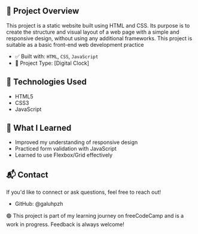  ## 🚀 Project Overview
This project is a static website built using HTML and CSS. Its purpose is to create the structure and visual layout of a web page with a simple and responsive design, without using any additional frameworks. This project is suitable as a basic front-end web development practice
 
 - ✅ Built with: `HTML`, `CSS`, `JavaScript`
 - 📁 Project Type: [Digital Clock]
 
 ## 🔧 Technologies Used
 
 - HTML5
 - CSS3
 - JavaScript
 
 ## 🎯 What I Learned
 - Improved my understanding of responsive design
 - Practiced form validation with JavaScript
 - Learned to use Flexbox/Grid effectively
 
 ## 📬 Contact
 If you'd like to connect or ask questions, feel free to reach out!
 - GitHub: @galuhpzh
 
 🟢 This project is part of my learning journey on freeCodeCamp and is a work in progress. Feedback is always welcome!
